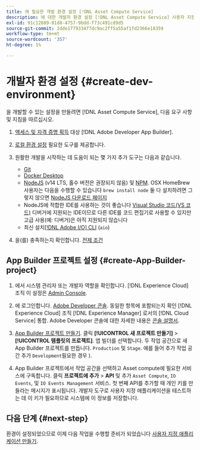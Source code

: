 ```yaml
---
title: 에 필요한 개발 환경 설정 [!DNL Asset Compute Service]
description: 에 대한 개발자 환경 설정 [!DNL Asset Compute Service] 사용자 지정 코드 만들기 및 테스트를 시작하려면 다음을 수행하십시오.
exl-id: 91c12889-01d8-4757-9bdd-f73c491cd9d5
source-git-commit: 2dde177933477dc9ac2ff5a55af1fd2366e18359
workflow-type: tm+mt
source-wordcount: '357'
ht-degree: 1%

---
```


# 개발자 환경 설정 {#create-dev-environment}

을 개발할 수 있는 설정을 만들려면 [!DNL Asset Compute Service], 다음 요구 사항 및 지침을 따르십시오.

1. [액세스 및 자격 증명 획득](https://developer.adobe.com/app-builder/docs/getting_started/#acquire-access-and-credentials) 대상 [!DNL Adobe Developer App Builder].

1. [로컬 환경 설정](https://developer.adobe.com/app-builder/docs/getting_started/#local-environment-set-up) 필요한 도구를 제공합니다.

1. 원활한 개발을 시작하는 데 도움이 되는 몇 가지 추가 도구는 다음과 같습니다.

   * [Git](https://git-scm.com/)
   * [Docker Desktop](https://www.docker.com/get-started)
   * [NodeJS](https://nodejs.org) (v14 LTS, 홀수 버전은 권장되지 않음) 및 [NPM](https://www.npmjs.com). OSX HomeBrew 사용자는 다음을 수행할 수 있습니다 `brew install node` 둘 다 설치하려면 그렇지 않으면 [NodeJS 다운로드 페이지](https://nodejs.org/en/)
   * NodeJS에 적합한 IDE를 사용하는 것이 좋습니다 [Visual Studio 코드(VS 코드)](https://code.visualstudio.com) 디버거에 지원되는 IDE이므로 다른 IDE를 코드 편집기로 사용할 수 있지만 고급 사용(예: 디버거)은 아직 지원되지 않습니다
   * 최신 설치[[!DNL Adobe I/O] CLI](https://github.com/adobe/aio-cli) (`aio`)

   <!-- - install using `npm install -g @adobe/aio-cli@7.1.0` -->

1. 을(를) 충족하는지 확인합니다. [전제 조건](/help/understand-extensibility.md#prerequisites-and-provisioning)

<!--
>[!NOTE]
>
>For now, use [!DNL Adobe I/O] CLI v7.1.0 of and do not use [!DNL Adobe I/O] CLI v8.
-->

## App Builder 프로젝트 설정 {#create-App-Builder-project}

1. 에서 시스템 관리자 또는 개발자 역할을 확인합니다. [!DNL Experience Cloud] 조직 이 설정은 [Admin Console](https://adminconsole.adobe.com/overview).

1. 에 로그인합니다. [Adobe Developer 콘솔](https://console.adobe.io/). 동일한 항목에 포함되는지 확인 [!DNL Experience Cloud] 조직 [!DNL Experience Manager] 로서의 [!DNL Cloud Service] 통합. Adobe Developer 콘솔에 대한 자세한 내용은 [콘솔 설명서](https://www.adobe.io/apis/experienceplatform/console/docs.html).

1. [App Builder 프로젝트 만들기](https://developer.adobe.com/app-builder/docs/getting_started/first_app/). 클릭 **[!UICONTROL 새 프로젝트 만들기]** > **[!UICONTROL 템플릿의 프로젝트]**. 앱 빌더를 선택합니다. 두 작업 공간으로 새 App Builder 프로젝트를 만듭니다. `Production` 및 `Stage`. 예를 들어 추가 작업 공간 추가 `Development`필요한 경우 ).

1. App Builder 프로젝트에서 작업 공간을 선택하고 Asset compute에 필요한 서비스에 구독합니다. 클릭 **프로젝트에 추가** > **API** 및 추가 `Asset Compute`, `IO Events`, 및 `IO Events Management` 서비스. 첫 번째 API를 추가할 때 개인 키를 만들라는 메시지가 표시됩니다. 개발자 도구로 사용자 지정 애플리케이션을 테스트하는 데 이 키가 필요하므로 시스템에 이 정보를 저장합니다.

## 다음 단계 {#next-step}

환경이 설정되었으므로 이제 다음 작업을 수행할 준비가 되었습니다 [사용자 지정 애플리케이션 만들기](develop-custom-application.md).

<!-- More ideas:
 
* Any steps in the beginning that lead to gotchas later should be called out for caution? For example,
  * don't change some defaults initially
  * know risks when deviating from standard path
  * naming conventions to follow
  * Retrieve and format credentials (YAML file details)

TBD: When aio-cli v8 bugs are resolved, update the AIO CLI install command to remove v7.x reference and instruct users to use the latest version. See CQDOC-18346.

-->
